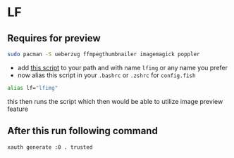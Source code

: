 # LF

## Requires for preview

```sh
sudo pacman -S ueberzug ffmpegthumbnailer imagemagick poppler
```

- add [this script](https://github.com/edr3x/.dotfiles/blob/master/scripts/.local/scripts/lfimg) to your path and with name `lfimg` or any name you prefer
- now alias this script in your `.bashrc` or `.zshrc` for `config.fish`

```bash
alias lf="lfimg"
```

this then runs the script which then would be able to utilize image preview feature

## After this run following command

```sh
xauth generate :0 . trusted
```
